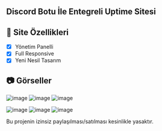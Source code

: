 ## Discord Botu İle Entegreli Uptime Sitesi

## 📑 Site Özellikleri

- [x] Yönetim Panelli
- [x] Full Responsive
- [x] Yeni Nesil Tasarım

## 📷 Görseller
![image](https://media.discordapp.net/attachments/1153012488024113162/1200571161839403149/image.png?ex=65c6aa06&is=65b43506&hm=4ef8be458d32beb061e422ea7cb1b997c8c62e0265f540278ca8d8a28b3229c3&=&format=webp&quality=lossless&width=960&height=460)
![image](https://media.discordapp.net/attachments/1153012488024113162/1200571417025064961/image.png?ex=65c6aa43&is=65b43543&hm=affcfc754f3981ce43f5c26ea33e2168d8a8ccdec4fa64c161d1e41b462c45bb&=&format=webp&quality=lossless&width=960&height=459)
![image](https://media.discordapp.net/attachments/1153012488024113162/1200571529218490499/image.png?ex=65c6aa5e&is=65b4355e&hm=f098222991db3fb9491d9dcd1750ae7a45fc3ae17b00af0a82fc00f044fac724&=&format=webp&quality=lossless&width=960&height=457)

![image](https://media.discordapp.net/attachments/1153012488024113162/1200571217132912751/image.png?ex=65c6aa13&is=65b43513&hm=3c44c4cc2dad5a2c9b39c480094fea6a11f077fab3e60dddf28534fd1b66ffb7&=&format=webp&quality=lossless&width=318&height=633)
![image](https://media.discordapp.net/attachments/1153012488024113162/1200571474927439872/image.png?ex=65c6aa51&is=65b43551&hm=9a54183dc4a9df9e05203ceb2712f22cc0e00fd6f46e1dc32f98cefd9a4c6fb7&=&format=webp&quality=lossless&width=310&height=634)
![image](https://media.discordapp.net/attachments/1153012488024113162/1200571569089560646/image.png?ex=65c6aa67&is=65b43567&hm=7aba30d711191d22e16134518dc5fc23a6a66d17cbd78eee669bc0ce4f7e31e0&=&format=webp&quality=lossless&width=317&height=634)

Bu projenin izinsiz paylaşılması/satılması kesinlikle yasaktır.

